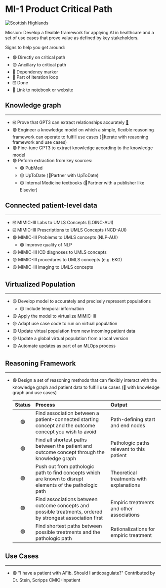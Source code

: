 # MI-1 Product Critical Path
![Scottish Highlands](https://bikepacking.com/wp-content/uploads/2016/07/highland-trail-550-00.jpg)

Mission: Develop a flexible framework for applying AI in healthcare and a set of use cases that prove value as defined by key stakeholders. 

Signs to help you get around:  

- 🟢 Directly on critical path 
- 🟡 Ancillary to critical path  
- 🚦 Dependency marker
- 🔁 Part of iteration loop
- ☑️ Done
- 🔗 Link to notebook or website

## Knowledge graph
---
- ☑️ Prove that GPT3 can extract relationships accurately [🔗](https://github.com/Medical-Intelligence-One/knowledge-graph/blob/main/GPT_fine-tuning.ipynb#performance_assessment)
- 🟢 Engineer a knowledge model on which a simple, flexible reasoning framework can operate to fulfill use cases (🔁Iterate with reasoning framework and use cases)
- 🟢 Fine-tune GPT3 to extract knowledge according to the knowledge model
- 🟢 Peform extraction from key sources:
    - 🟢 PubMed
    - 🟡 UpToDate (🚦Partner with UpToDate)
    - 🟡 Internal Medicine textbooks (🚦Partner with a publisher like Elsevier)

## Connected patient-level data
---
- ☑️ MIMIC-III Labs to UMLS Concepts (LOINC-AUI)
- ☑️ MIMIC-III Prescriptions to UMLS Concepts (NCD-AUI)
- 🟢 MIMIC-III Problems to UMLS concepts (NLP-AUI)
    - 🟢 Improve quality of NLP
- 🟡 MIMIC-III ICD diagnoses to UMLS concepts
- 🟡 MIMIC-III procedures to UMLS concepts (e.g. EKG)
- 🟡 MIMIC-III imaging to UMLS concepts

## Virtualized Population
---
- 🟡 Develop model to accurately and precisely represent populations
    - 🟡 Include temporal information
- 🟡 Apply the model to virtualize MIMIC-III
- 🟡 Adapt use case code to run on virtual population
- 🟡 Update virtual population from new incoming patient data
- 🟡 Update a global virtual population from a local version
- 🟡 Automate updates as part of an MLOps process
  
## Reasoning Framework
---
- 🟢 Design a set of reasoning methods that can flexibly interact with the knowledge graph and patient data to fulfill use cases (🔁 with knowledge graph and use cases)

    | Status | Process      | Output |
    | :---: | :---- |:---|  
    |🟢| Find association between a patient-connected starting concept and the outcome concept you wish to avoid      | Path-defining start and end nodes       |
    |🟢| Find all shortest paths between the patient and outcome concept through the knowledge graph   | Pathologic paths relevant to this patient        |
    |🟢| Push out from pathologic path to find concepts which are known to disrupt elements of the pathologic path | Theoretical treatments with explanations |  
    |🟢| Find associations between outcome concepts and possible treatments, ordered by strongest association first | Empiric treatments and other associations |  
    |🟢| Find shortest paths between possible treatments and the pathologic path | Rationalizations for empiric treatment |

## Use Cases
---

- 🟢 "I have a patient with AFib. Should I anticoagulate?" Contributed by Dr. Stein, Scripps CMIO-Inpatient